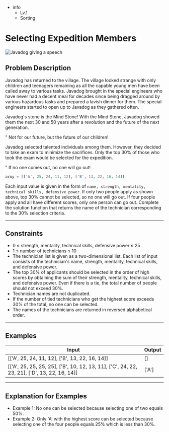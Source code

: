 -   info
    -   Lv.1
    -   Sorting

# Selecting Expedition Members

![Javadog giving a speech](./3_1.webp)

## Problem Description

Javadog has returned to the village. The village looked strange with only children and teenagers remaining as all the capable young men have been called away to various tasks. Javadog brought in the special engineers who have never had a decent meal for decades since being dragged around by various hazardous tasks and prepared a lavish dinner for them. The special engineers started to open up to Javadog as they gathered often.

Javadog's stone is the Mind Stone! With the Mind Stone, Javadog showed them the next 30 and 50 years after a revolution and the future of the next generation.

" Not for our future, but the future of our children!

Javadog selected talented individuals among them. However, they decided to take an exam to minimize the sacrifices. Only the top 30% of those who took the exam would be selected for the expedition.

" If no one comes out, no one will go out!

```py
army = [['A', 25, 24, 11, 12], ['B', 13, 22, 16, 14]]
```

Each input value is given in the form of `name, strength, mentality, technical skills, defensive power`. If only two people apply as shown above, top 30% cannot be selected, so no one will go out. If four people apply and all have different scores, only one person can go out. Complete the solution function that returns the name of the technician corresponding to the 30% selection criteria.

---

## Constraints

-   0 ≤ strength, mentality, technical skills, defensive power ≤ 25
-   1 ≤ number of technicians ≤ 10
-   The technician list is given as a two-dimensional list. Each list of input consists of the technician's name, strength, mentality, technical skills, and defensive power.
-   The top 30% of applicants should be selected in the order of high scores by obtaining the sum of their strength, mentality, technical skills, and defensive power. Even if there is a tie, the total number of people should not exceed 30%.
-   Technician names are not duplicated.
-   If the number of tied technicians who get the highest score exceeds 30% of the total, no one can be selected.
-   The names of the technicians are returned in reversed alphabetical order.

---

## Examples

| Input                                                                                        | Output |
| -------------------------------------------------------------------------------------------- | ------ |
| [['A', 25, 24, 11, 12], ['B', 13, 22, 16, 14]]                                               | []     |
| [['A', 25, 25, 25, 25], ['B', 10, 12, 13, 11], ['C', 24, 22, 23, 21], ['D', 13, 22, 16, 14]] | ['A']  |

---

## Explanation for Examples

- Example 1: No one can be selected because selecting one of two equals 50%.
- Example 2: Only 'A' with the highest score can be selected because selecting one of the four people equals 25% which is less than 30%.
